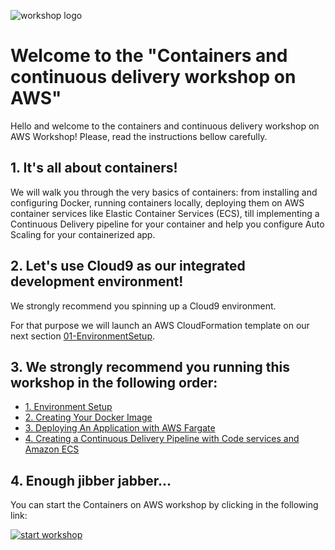 ![workshop logo](https://github.com/bemer/containers-on-aws-workshop/blob/master/images/containers-on-aws-worshop-logo.jpg)

# Welcome to the "Containers and continuous delivery workshop on AWS"

Hello and welcome to the containers and continuous delivery workshop on AWS Workshop! Please, read the instructions bellow carefully.

## 1. It's all about containers!

We will walk you through the very basics of containers: from installing and configuring Docker, running containers locally, deploying them on AWS container services like Elastic Container Services (ECS), till implementing a Continuous Delivery pipeline for your container and help you configure Auto Scaling for your containerized app.

## 2. Let's use Cloud9 as our integrated development environment!

We strongly recommend you spinning up a Cloud9 environment.

For that purpose we will launch an AWS CloudFormation template on our next section [01-EnvironmentSetup](https://github.com/bemer/containers-on-aws-workshop/tree/master/01-EnvironmentSetup).

## 3. We strongly recommend you running this workshop in the following order:

* [1. Environment Setup](/01-EnvironmentSetup)
* [2. Creating Your Docker Image](/02-CreatingDockerImage)
* [3. Deploying An Application with AWS Fargate](/03-DeployFargate)
* [4. Creating a Continuous Delivery Pipeline with Code services and Amazon ECS](/04-ContinuousDelivery)

## 4. Enough jibber jabber...

You can start the Containers on AWS workshop by clicking in the following link:

[![start workshop](/images/start_workshop.png)][start_workshop]

[start_workshop]: /01-EnvironmentSetup
